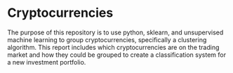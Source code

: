 # Cryptocurrencies

The purpose of this repository is to use python, sklearn, and unsupervised machine learning to group cryptocurrencies, specifically a clustering algorithm. This report includes which cryptocurrencies are on the trading market and how they could be grouped to create a classification system for a new investment portfolio.
